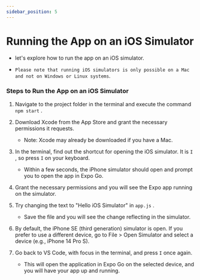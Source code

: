 ```yaml
---
sidebar_position: 5
---
```


# Running the App on an iOS Simulator

- let's explore how to run the app on an iOS simulator.

- `Please note that running iOS simulators is only possible on a Mac and not on Windows or Linux systems`.

### Steps to Run the App on an iOS Simulator

1. Navigate to the project folder in the terminal and execute the command `npm start` .

2. Download Xcode from the App Store and grant the necessary permissions it requests.

   - Note: Xcode may already be downloaded if you have a Mac.

3. In the terminal, find out the shortcut for opening the iOS simulator. It is `I` , so press `I` on your keyboard.

   - Within a few seconds, the iPhone simulator should open and prompt you to open the app in Expo Go.

4. Grant the necessary permissions and you will see the Expo app running on the simulator.

5. Try changing the text to "Hello iOS Simulator" in `app.js` .

   - Save the file and you will see the change reflecting in the simulator.

6. By default, the iPhone SE (third generation) simulator is open. If you prefer to use a different device, go to File > Open Simulator and select a device (e.g., iPhone 14 Pro S).

7. Go back to VS Code, with focus in the terminal, and press `I` once again.

   - This will open the application in Expo Go on the selected device, and you will have your app up and running.
